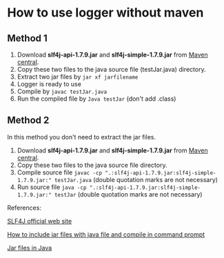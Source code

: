 # How to use logger without maven

## Method 1
1. Download **slf4j-api-1.7.9.jar** and **slf4j-simple-1.7.9.jar** from [Maven central](http://repo2.maven.org/maven2/org/slf4j/).
2. Copy these two files to the java source file (testJar.java) directory.
3. Extract two jar files by ```jar xf jarfilename```
4. Logger is ready to use
5. Compile by ```javac testJar.java```
6. Run the compiled file by ```Java testJar``` (don't add .class)

## Method 2
In this method you don't need to extract the jar files.
1. Download **slf4j-api-1.7.9.jar** and **slf4j-simple-1.7.9.jar** from [Maven central](http://repo2.maven.org/maven2/org/slf4j/).
2. Copy these two files to the java source file directory.
3. Compile source file ```javac -cp ".:slf4j-api-1.7.9.jar:slf4j-simple-1.7.9.jar:" testJar.java``` (double quotation marks are not necessary)
4. Run source file ```java -cp ".:slf4j-api-1.7.9.jar:slf4j-simple-1.7.9.jar:" testJar``` (double quotation marks are not necessary)

References:

[SLF4J official web site](http://www.slf4j.org/manual.html)

[How to include jar files with java file and compile in command prompt](https://stackoverflow.com/questions/9395207/how-to-include-jar-files-with-java-file-and-compile-in-command-prompt)

[Jar files in Java](https://www.geeksforgeeks.org/jar-files-java/)
